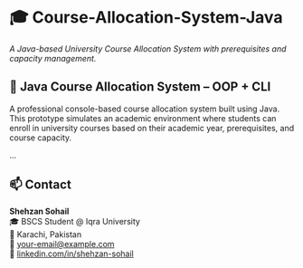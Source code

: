 # 🎓 Course-Allocation-System-Java  
*A Java-based University Course Allocation System with prerequisites and capacity management.*

## 📘 Java Course Allocation System – OOP + CLI

A professional console-based course allocation system built using Java. This prototype simulates an academic environment where students can enroll in university courses based on their academic year, prerequisites, and course capacity.

...

## 📫 Contact

**Shehzan Sohail**  
🎓 BSCS Student @ Iqra University  
📍 Karachi, Pakistan  
📧 your-email@example.com  
🔗 [linkedin.com/in/shehzan-sohail](https://linkedin.com/in/shehzan-sohail)
